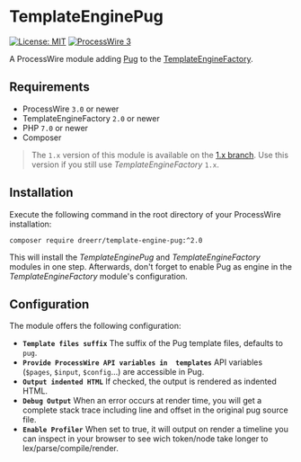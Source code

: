 # TemplateEnginePug

[![License: MIT](https://img.shields.io/badge/License-MIT-blue.svg)](https://opensource.org/licenses/MIT)
[![ProcessWire 3](https://img.shields.io/badge/ProcessWire-3.x-orange.svg)](https://github.com/processwire/processwire)

A ProcessWire module adding [Pug](https://github.com/pug-php/pug) to the [TemplateEngineFactory](https://github.com/wanze/TemplateEngineFactory).

## Requirements

* ProcessWire `3.0` or newer
* TemplateEngineFactory `2.0` or newer
* PHP `7.0` or newer
* Composer

> The `1.x` version of this module is available on the [1.x branch](https://github.com/dreerr/TemplateEnginePug/tree/1.x).
Use this version if you still use _TemplateEngineFactory_ `1.x`.

## Installation

Execute the following command in the root directory of your ProcessWire installation:

```
composer require dreerr/template-engine-pug:^2.0
```

This will install the _TemplateEnginePug_ and _TemplateEngineFactory_ modules in one step. Afterwards, don't forget
to enable Pug as engine in the _TemplateEngineFactory_ module's configuration.

## Configuration

The module offers the following configuration:

* **`Template files suffix`** The suffix of the Pug template files, defaults to `pug`.
* **`Provide ProcessWire API variables in  templates`** API variables (`$pages`, `$input`, `$config`...)
are accessible in Pug.
* **`Output indented HTML`** If checked, the output is rendered as indented HTML.
* **`Debug Output`** When an error occurs at render time, you will get a complete stack trace including line and offset in the original pug source file.
* **`Enable Profiler`** When set to true, it will output on render a timeline you can inspect in your browser to see wich token/node take longer to lex/parse/compile/render.